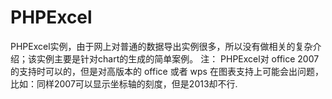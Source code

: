 # PHPExcel
PHPExcel实例，由于网上对普通的数据导出实例很多，所以没有做相关的复杂介绍；该实例主要是针对chart的生成的简单案例。
注：
  PHPExcel对 office 2007 的支持时可以的，但是对高版本的 office 或者 wps 在图表支持上可能会出问题，比如：同样2007可以显示坐标轴的刻度，但是2013却不行.
